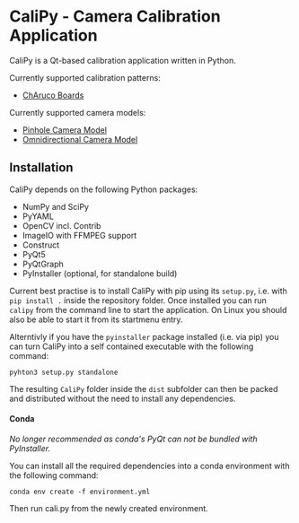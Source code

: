 CaliPy - Camera Calibration Application
=======================================

CaliPy is a Qt-based calibration application written in Python.

Currently supported calibration patterns:
  
  - [ChAruco Boards](https://docs.opencv.org/3.4.6/da/d13/tutorial_aruco_calibration.html)

Currently supported camera models:
 
  - [Pinhole Camera Model](https://docs.opencv.org/3.4.6/d9/d0c/group__calib3d.html#details)
  - [Omnidirectional Camera Model](https://docs.opencv.org/3.4.6/d3/ddc/group__ccalib.html)

Installation
------------

CaliPy depends on the following Python packages:

  - NumPy and SciPy
  - PyYAML
  - OpenCV incl. Contrib
  - ImageIO with FFMPEG support
  - Construct
  - PyQt5
  - PyQtGraph
  - PyInstaller (optional, for standalone build)
  
Current best practise is to install CaliPy with pip using its ```setup.py```, i.e. with ```pip install .``` inside the repository folder. Once installed you can run ```calipy``` from the command line to start the application. On Linux you should also be able to start it from its startmenu entry. 

Alterntivly if you have the ```pyinstaller``` package installed (i.e. via pip) you can turn CaliPy into a self contained executable with the following command:

    pyhton3 setup.py standalone

The resulting ```CaliPy``` folder inside the ```dist``` subfolder can then be packed and distributed without the need to install any dependencies.

#### Conda

_No longer recommended as conda's PyQt can not be bundled with PyInstaller._

You can install all the required dependencies into a conda environment with the following command:

    conda env create -f environment.yml

Then run cali.py from the newly created environment.
